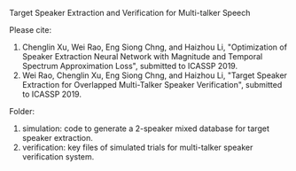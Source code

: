 Target Speaker Extraction and Verification for Multi-talker Speech

Please cite:

 1) Chenglin Xu, Wei Rao, Eng Siong Chng, and Haizhou Li, "Optimization of Speaker Extraction Neural Network with Magnitude and Temporal Spectrum Approximation Loss", submitted to ICASSP 2019.
 2) Wei Rao, Chenglin Xu, Eng Siong Chng, and Haizhou Li, "Target Speaker Extraction for Overlapped Multi-Talker Speaker Verification", submitted to ICASSP 2019.

Folder:

1. simulation: 
   code to generate a 2-speaker mixed database for target speaker extraction.
2. verification: 
   key files of simulated trials for multi-talker speaker verification system.
